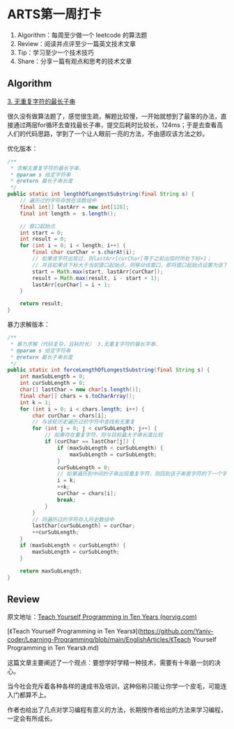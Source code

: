 # ARTS第一周打卡

1. Algorithm：每周至少做一个 leetcode 的算法题
2. Review：阅读并点评至少一篇英文技术文章
3. Tip：学习至少一个技术技巧
4. Share：分享一篇有观点和思考的技术文章



## Algorithm

[3. 无重复字符的最长子串](https://leetcode-cn.com/problems/longest-substring-without-repeating-characters/)

很久没有做算法题了，感觉很生疏，解题比较慢，一开始就想到了最笨的办法，直接通过两层for循环去查找最长子串，提交后耗时比较长，124ms；于是去查看高人们的代码思路，学到了一个让人眼前一亮的方法，不由感叹该方法之妙。

优化版本：

```java
/**
 * 求解无重复字符的最长字串.
 * @param s 给定字符串
 * @return 最长子串长度
 */
public static int lengthOfLongestSubstring(final String s) {
    // 遍历过的字符存放在该数组中
    final int[] lastArr = new int[128];
    final int length =  s.length();

    // 窗口起始点
    int start = 0;
    int result = 0;
    for (int i = 0; i < length; i++) {
        final char curChar = s.charAt(i);
        // 如果该字符出现过，则lastArr[curChar]等于之前出现时所处下标+1；
        // 并且如果该下标大于当前窗口起始点，则移动该窗口，即将窗口起始点设置为该下标。
        start = Math.max(start, lastArr[curChar]);
        result = Math.max(result, i - start + 1);
        lastArr[curChar] = i + 1;
    }

    return result;
}
```

暴力求解版本：

```java
/**
 * 暴力求解（代码复杂，且耗时长） 3.无重复字符的最长字串.
 * @param s 给定字符串
 * @return 最长子串长度
 */
public static int forceLengthOfLongestSubstring(final String s) {
    int maxSubLength = 0;
    int curSubLength = 0;
    char[] lastChar = new char[s.length()];
    final char[] chars = s.toCharArray();
    int k = 1;
    for (int i = 0; i < chars.length; i++) {
        char curChar = chars[i];
        // 与该轮历史遍历过的字符中查找有无重复
        for (int j = 0; j < curSubLength; j++) {
            // 如果存在重复字符，则与目前最大子串长度比较
            if (curChar == lastChar[j]) {
                if (maxSubLength < curSubLength) {
                    maxSubLength = curSubLength;
                }
                curSubLength = 0;
                // 如果遍历到中间的子串出现重复字符，则回到该子串首字符的下一个字符继续遍历
                i = k;
                ++k;
                curChar = chars[i];
                break;
            }
        }
        // 将遍历过的字符存入历史数组中
        lastChar[curSubLength] = curChar;
        ++curSubLength;
    }
    if (maxSubLength < curSubLength) {
        maxSubLength = curSubLength;
    }

    return maxSubLength;
}
```



## Review

原文地址：[Teach Yourself Programming in Ten Years (norvig.com)](http://norvig.com/21-days.html)

[《Teach Yourself Programming in Ten Years》](https://github.com/Yaniv-coder/Learning-Programming/blob/main/EnglishArticles/《Teach Yourself Programming in Ten Years》.md)

这篇文章主要阐述了一个观点：要想学好学精一种技术，需要有十年磨一剑的决心。

当今社会充斥着各种各样的速成书及培训，这种俗称只能让你学一个皮毛，可能连入门都算不上。

作者也给出了几点对学习编程有意义的方法，长期按作者给出的方法来学习编程，一定会有所成长。

